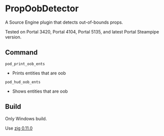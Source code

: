 # PropOobDetector

A Source Engine plugin that detects out-of-bounds props.

Tested on Portal 3420, Portal 4104, Portal 5135, and latest Portal Steampipe version.

## Command
`pod_print_oob_ents`
- Prints entities that are oob

`pod_hud_oob_ents`
- Shows entities that are oob

## Build
Only Windows build.

Use [zig 0.11.0](https://ziglang.org/download/#release-0.11.0)
